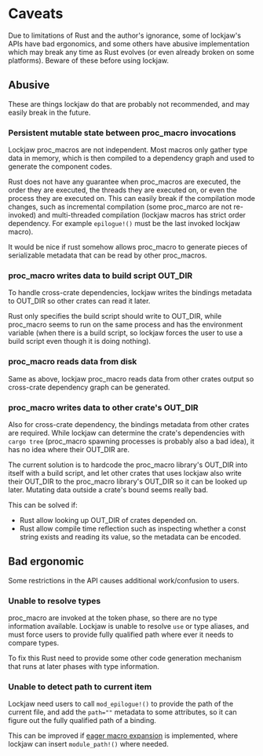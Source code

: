 # Caveats

Due to limitations of Rust and the author's ignorance, some of lockjaw's APIs have bad ergonomics,
and some others have abusive implementation which may break any time as Rust evolves
(or even already broken on some platforms). Beware of these before using lockjaw.

## Abusive

These are things lockjaw do that are probably not recommended, and may easily break in the future.

### Persistent mutable state between proc_macro invocations

Lockjaw proc_macros are not independent. Most macros only gather type data in memory, which is then
compiled to a dependency graph and used to generate the component codes.

Rust does not have any guarantee when proc_macros are executed, the order they are executed, the
threads they are executed on, or even the process they are executed on. This can easily break if the
compilation mode changes, such as incremental compilation (some proc_marco are not re-invoked) and
multi-threaded compilation (lockjaw macros has strict order dependency. For example `epilogue!()`
must be the last invoked lockjaw macro).

It would be nice if rust somehow allows proc_macro to generate pieces of serializable metadata that
can be read by other proc_macros.

### proc_macro writes data to build script OUT_DIR

To handle cross-crate dependencies, lockjaw writes the bindings metadata to OUT_DIR so other crates
can read it later.

Rust only specifies the build script should write to OUT_DIR, while proc_macro seems to run on the
same process and has the environment variable (when there is a build script, so lockjaw forces the
user to use a build script even though it is doing nothing).

### proc_macro reads data from disk

Same as above, lockjaw proc_macro reads data from other crates output so cross-crate dependency
graph can be generated.

### proc_macro writes data to other crate's OUT_DIR

Also for cross-crate dependency, the bindings metadata from other crates are required. While lockjaw
can determine the crate's dependencies with `cargo tree` (proc_macro spawning processes is probably
also a bad idea), it has no idea where their OUT_DIR are.

The current solution is to hardcode the proc_macro library's OUT_DIR into itself with a build
script, and let other crates that uses lockjaw also write their OUT_DIR to the proc_macro library's
OUT_DIR so it can be looked up later. Mutating data outside a crate's bound seems really bad.

This can be solved if:

* Rust allow looking up OUT_DIR of crates depended on.
* Rust allow compile time reflection such as inspecting whether a const string exists and reading
  its value, so the metadata can be encoded.

## Bad ergonomic

Some restrictions in the API causes additional work/confusion to users.

### Unable to resolve types

proc_macro are invoked at the token phase, so there are no type information available. Lockjaw is
unable to resolve `use` or type aliases, and must force users to provide fully qualified path
where ever it needs to compare types.

To fix this Rust need to provide some other code generation mechanism that runs at later phases
with type information.

### Unable to detect path to current item

Lockjaw need users to call `mod_epilogue!()` to provide the path of the current file, and add the
`path=""` metadata to some attributes, so it can figure out the fully qualified path of a binding.

This can be improved if [eager macro expansion](https://github.com/rust-lang/rfcs/pull/2320) is
implemented, where lockjaw can insert `module_path!()` where needed.